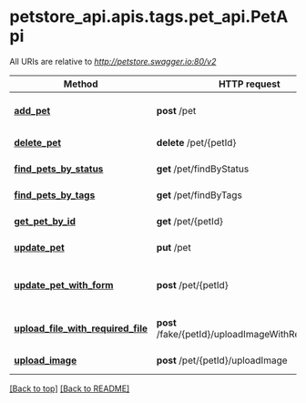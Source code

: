 <a name="top"></a>
# petstore_api.apis.tags.pet_api.PetApi

All URIs are relative to *http://petstore.swagger.io:80/v2*

Method | HTTP request | Description
------------- | ------------- | -------------
[**add_pet**](pet_api/add_pet.md) | **post** /pet | Add a new pet to the store
[**delete_pet**](pet_api/delete_pet.md) | **delete** /pet/{petId} | Deletes a pet
[**find_pets_by_status**](pet_api/find_pets_by_status.md) | **get** /pet/findByStatus | Finds Pets by status
[**find_pets_by_tags**](pet_api/find_pets_by_tags.md) | **get** /pet/findByTags | Finds Pets by tags
[**get_pet_by_id**](pet_api/get_pet_by_id.md) | **get** /pet/{petId} | Find pet by ID
[**update_pet**](pet_api/update_pet.md) | **put** /pet | Update an existing pet
[**update_pet_with_form**](pet_api/update_pet_with_form.md) | **post** /pet/{petId} | Updates a pet in the store with form data
[**upload_file_with_required_file**](pet_api/upload_file_with_required_file.md) | **post** /fake/{petId}/uploadImageWithRequiredFile | uploads an image (required)
[**upload_image**](pet_api/upload_image.md) | **post** /pet/{petId}/uploadImage | uploads an image

[[Back to top]](#top) [[Back to README]](../../../README.md)

